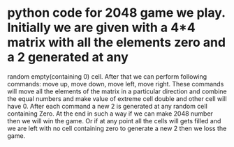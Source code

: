 # python code for 2048 game we play. Initially we are given with a 4*4 matrix with all the elements zero and a 2 generated at any
random empty(containing 0) cell. After that we can perform following commands: move up, move down, move left, move right. These 
commands will move all the elements of the matrix in a particular direction and combine the equal numbers and make value of extreme
cell double and other cell will have 0. After each command a new 2 is generated at any random cell containing Zero. At the end in 
such a way if we can make 2048 number then we will win the game. Or if at any point all the cells will gets filled and we are left with
no cell containing zero to generate a new 2 then we loss the game. 
